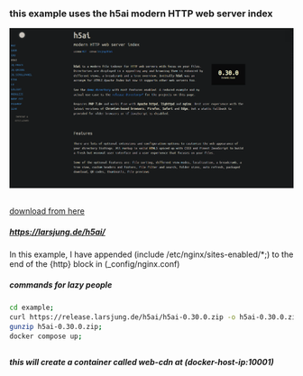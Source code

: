 ### this example uses the h5ai modern HTTP web server index
![img.png](img/img.png)

## 

[download from here](https://release.larsjung.de/h5ai/h5ai-0.30.0.zip)

##### https://larsjung.de/h5ai/

In this example, I have appended (include /etc/nginx/sites-enabled/*;) to the end of the {http} block in (_config/nginx.conf)

##### commands for lazy people

```sh
cd example;
curl https://release.larsjung.de/h5ai/h5ai-0.30.0.zip -o h5ai-0.30.0.zip;
gunzip h5ai-0.30.0.zip;
docker compose up;
```

##

##### this will create a container called web-cdn at (docker-host-ip:10001)